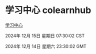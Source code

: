 # 学习中心 colearnhub
[学习中心](http://219.139.197.121:56308/colearnhub/)

2024年 12月 15日 星期日 07:30:02 CST

2024年 12月 14日 星期六 23:30:02 GMT
